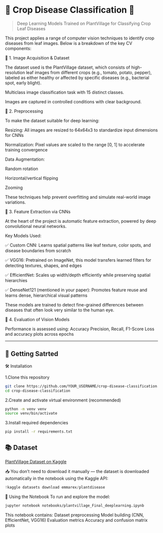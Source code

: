 # 🌿 Crop Disease Classification 🧪  
> Deep Learning Models Trained on PlantVillage for Classifying Crop Leaf Diseases  

This project applies a range of computer vision techniques to identify crop diseases from leaf images. Below is a breakdown of the key CV components:

📸 1. Image Acquisition & Dataset

The dataset used is the PlantVillage dataset, which consists of high-resolution leaf images from different crops (e.g., tomato, potato, pepper), labeled as either healthy or affected by specific diseases (e.g., bacterial spot, early blight).

Multiclass image classification task with 15 distinct classes.

Images are captured in controlled conditions with clear background.

🧼 2. Preprocessing

To make the dataset suitable for deep learning:

Resizing: All images are resized to 64x64x3 to standardize input dimensions for CNNs

Normalization: Pixel values are scaled to the range [0, 1] to accelerate training convergence

Data Augmentation:

Random rotation

Horizontal/vertical flipping

Zooming

These techniques help prevent overfitting and simulate real-world image variations.

🧠 3. Feature Extraction via CNNs

At the heart of the project is automatic feature extraction, powered by deep convolutional neural networks.

Key Models Used:

✅ Custom CNN: Learns spatial patterns like leaf texture, color spots, and disease boundaries from scratch

✅ VGG16: Pretrained on ImageNet, this model transfers learned filters for detecting textures, shapes, and edges

✅ EfficientNet: Scales up width/depth efficiently while preserving spatial hierarchies

✅ DenseNet121 (mentioned in your paper): Promotes feature reuse and learns dense, hierarchical visual patterns

These models are trained to detect fine-grained differences between diseases that often look very similar to the human eye.

🧪 4. Evaluation of Vision Models

Performance is assessed using:
Accuracy
Precision, Recall, F1-Score
Loss and accuracy plots across epochs

---

## 🚀 Getting Satrted 

🛠️ Installation

1.Clone this repository
```bash
git clone https://github.com/YOUR_USERNAME/crop-disease-classification.git
cd crop-disease-classification
```

2.Create and activate virtual environment (recommended)
```bash
python -m venv venv
source venv/bin/activate
```
3.Install required dependencies
```bash
pip install -r requirements.txt
```
## 📚 Dataset
[PlantVillage Dataset on Kaggle](https://www.kaggle.com/datasets/emmarex/plantdisease)

📥 You don’t need to download it manually — the dataset is downloaded automatically in the notebook using the Kaggle API:
```python
!kaggle datasets download emmarex/plantdisease
```

📓 Using the Notebook
To run and explore the model:
```bash
jupyter notebook notebooks/plantvillage_Final_deeplearning.ipynb
```
This notebook contains:
Dataset preprocessing
Model building (CNN, EfficientNet, VGG16)
Evaluation metrics
Accuracy and confusion matrix plots

